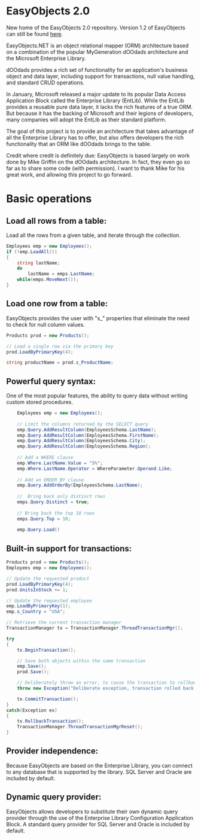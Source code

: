# EasyObjects 2.0

New home of the EasyObjects 2.0 repository. Version 1.2 of EasyObjects can still be found [here](https://github.com/mgnoonan/EasyObjects12).

EasyObjects.NET is an object relational mapper (ORM) architecture based on a combination of the popular MyGeneration dOOdads architecture and the Microsoft Enterprise Library.

dOOdads provides a rich set of functionality for an application's business object and data layer, including support for transactions, null value handling, and standard CRUD operations.

In January, Microsoft released a major update to its popular Data Access Application Block called the Enterprise Library (EntLib). While the EntLib provides a reusable pure data layer, it lacks the rich features of a true ORM. But because it has the backing of Microsoft and their legions of developers, many companies will adopt the EntLib as their standard platform.

The goal of this project is to provide an architecture that takes advantage of all the Enterprise Library has to offer, but also offers developers the rich functionality that an ORM like dOOdads brings to the table.

Credit where credit is definitely due: EasyObjects is based largely on work done by Mike Griffin on the dOOdads architecture. In fact, they even go so far as to share some code (with permission). I want to thank Mike for his great work, and allowing this project to go forward.

# Basic operations

## Load all rows from a table:

Load all the rows from a given table, and iterate through the collection.

```cs
Employees emp = new Employees();
if (!emp.LoadAll())
{
    string lastName;
    do
        lastName = emps.LastName;
    while(emps.MoveNext());
}
```

## Load one row from a table:

EasyObjects provides the user with "s_" properties that eliminate the need to check for null column values.

```cs
Products prod = new Products();

// Load a single row via the primary key
prod.LoadByPrimaryKey(4);

string productName = prod.s_ProductName;
```

## Powerful query syntax:

One of the most popular features, the ability to query data without writing custom stored procedures.

```cs
    Employees emp = new Employees();
    
    // Limit the columns returned by the SELECT query
    emp.Query.AddResultColumn(EmployeesSchema.LastName);
    emp.Query.AddResultColumn(EmployeesSchema.FirstName);
    emp.Query.AddResultColumn(EmployeesSchema.City);
    emp.Query.AddResultColumn(EmployeesSchema.Region);
    
    // Add a WHERE clause
    emp.Where.LastName.Value = "S%";
    emp.Where.LastName.Operator = WhereParameter.Operand.Like;
    
    // Add an ORDER BY clause
    emp.Query.AddOrderBy(EmployeesSchema.LastName);
    
    //  Bring back only distinct rows
    emps.Query.Distinct = true;
    
    // Bring back the top 10 rows
    emps.Query.Top = 10;
    
    emp.Query.Load()
```

## Built-in support for transactions:

```cs
Products prod = new Products();
Employees emp = new Employees();

// Update the requested product
prod.LoadByPrimaryKey(4);
prod.UnitsInStock += 1;

// Update the requested employee
emp.LoadByPrimaryKey(1);
emp.s_Country = "USA";

// Retrieve the current transaction manager
TransactionManager tx = TransactionManager.ThreadTransactionMgr();

try
{
    tx.BeginTransaction();

    // Save both objects within the same transaction
    emp.Save();
    prod.Save();

    // Deliberately throw an error, to cause the transaction to rollback
    throw new Exception("Deliberate exception, transaction rolled back.");

    tx.CommitTransaction();
}
catch(Exception ex)
{
    tx.RollbackTransaction();
    TransactionManager.ThreadTransactionMgrReset();
}
```

## Provider independence:

Because EasyObjects are based on the Enterprise Library, you can connect to any database that is supported by the library. SQL Server and Oracle are included by default.

## Dynamic query provider:

EasyObjects allows developers to substitute their own dynamic query provider through the use of the Enterprise Library Configuration Application Block. A standard query provider for SQL Server and Oracle is included by default. 
